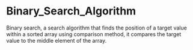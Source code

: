 # Binary_Search_Algorithm
Binary search, a search algorithm that finds the position of a target value within a sorted array using comparison method, it compares the target value to the middle element of the array.
